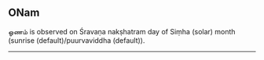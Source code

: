 ## ONam

ஓணம் is observed on Śravaṇa nakṣhatram day of Siṃha (solar) month (sunrise (default)/puurvaviddha (default)).


---
